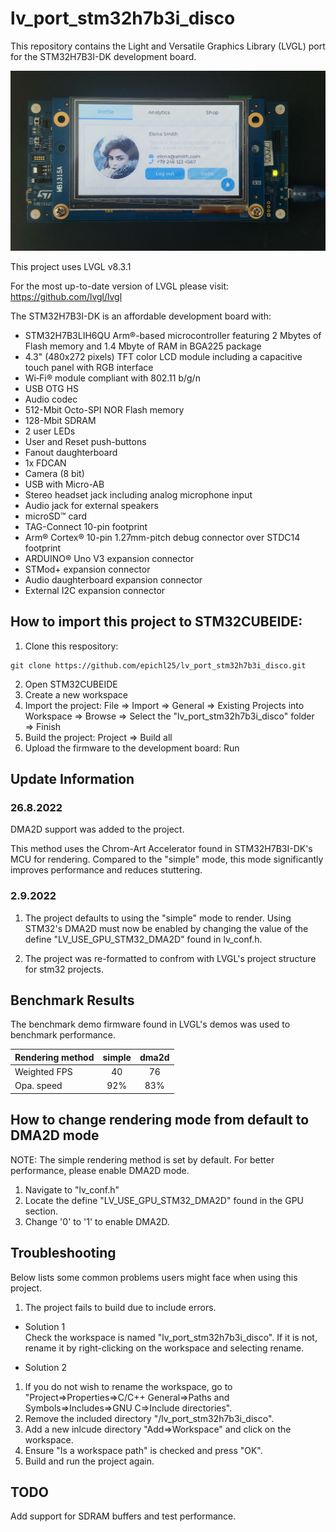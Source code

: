 # lv_port_stm32h7b3i_disco

This repository contains the Light and Versatile Graphics Library (LVGL) port for the STM32H7B3I-DK development board. 

![demo_pic](/pics/demo_pic.jpg)

This project uses LVGL v8.3.1

For the most up-to-date version of LVGL please visit: https://github.com/lvgl/lvgl

The STM32H7B3I-DK is an affordable development board with:
- STM32H7B3LIH6QU Arm®-based microcontroller featuring 2 Mbytes of Flash memory and 1.4 Mbyte of RAM in BGA225 package 
- 4.3" (480x272 pixels) TFT color LCD module including a capacitive touch panel with RGB interface 
- Wi‑Fi® module compliant with 802.11 b/g/n 
- USB OTG HS 
- Audio codec 
- 512-Mbit Octo-SPI NOR Flash memory 
- 128-Mbit SDRAM 
- 2 user LEDs 
- User and Reset push-buttons 
- Fanout daughterboard 
- 1x FDCAN 
- Camera (8 bit) 
- USB with Micro-AB 
- Stereo headset jack including analog microphone input 
- Audio jack for external speakers 
- microSD™ card 
- TAG-Connect 10-pin footprint 
- Arm® Cortex® 10-pin 1.27mm-pitch debug connector over STDC14 footprint 
- ARDUINO® Uno V3 expansion connector 
- STMod+ expansion connector 
- Audio daughterboard expansion connector 
- External I2C expansion connector 

## How to import this project to STM32CUBEIDE:
1. Clone this respository: 
```
git clone https://github.com/epichl25/lv_port_stm32h7b3i_disco.git
```
2. Open STM32CUBEIDE
3. Create a new workspace
4. Import the project: File => Import => General => Existing Projects into Workspace => Browse => Select the "lv_port_stm32h7b3i_disco" folder => Finish
5. Build the project: Project => Build all
6. Upload the firmware to the development board: Run

## Update Information

### 26.8.2022
DMA2D support was added to the project.

This method uses the Chrom-Art Accelerator found in STM32H7B3I-DK's MCU for rendering. Compared to the "simple" mode, this mode significantly improves performance and reduces stuttering.

### 2.9.2022
1. The project defaults to using the "simple" mode to render. Using STM32's DMA2D must now be enabled by changing the value of the define "LV_USE_GPU_STM32_DMA2D" found in lv_conf.h.

2. The project was re-formatted to confrom with LVGL's project structure for stm32 projects.

## Benchmark Results
The benchmark demo firmware found in LVGL's demos was used to benchmark performance.

| Rendering method | simple | dma2d |
| :---             |  :---: | :---: |
| Weighted FPS     |   40   |  76   |
| Opa. speed       |   92%  |  83%  |


## How to change rendering mode from default to DMA2D mode
NOTE: The simple rendering method is set by default. For better performance, please enable DMA2D mode.
1. Navigate to "lv_conf.h" 
2. Locate the define "LV_USE_GPU_STM32_DMA2D" found in the GPU section.
3. Change '0' to '1' to enable DMA2D.  

## Troubleshooting
Below lists some common problems users might face when using this project.

1. The project fails to build due to include errors.

- Solution 1 
<br />Check the workspace is named "lv_port_stm32h7b3i_disco". If it is not, rename it by right-clicking on the workspace and selecting rename. 

- Solution 2
1. If you do not wish to rename the workspace, go to "Project=>Properties=>C/C++ General=>Paths and Symbols=>Includes=>GNU C=>Include directories".
2. Remove the included directory "/lv_port_stm32h7b3i_disco".
3. Add a new inlcude directory "Add=>Workspace" and click on the workspace.
4. Ensure "Is a workspace path" is checked and press "OK".
5. Build and run the project again.

## TODO
Add support for SDRAM buffers and test performance.
